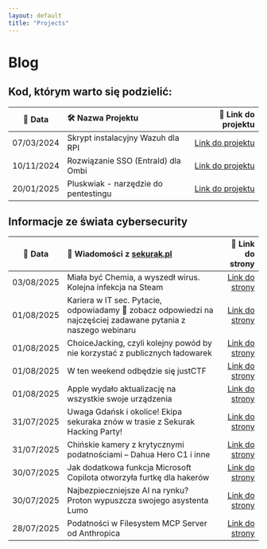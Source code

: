 ```yaml
---
layout: default
title: "Projects"
---
```

# Blog

## Kod, którym warto się podzielić:

| 📅 Data | 🛠️ Nazwa Projektu| 🔗 Link do projektu |
|:---------:|:------------------|-----------------:|
| 07/03/2024 | Skrypt instalacyjny Wazuh dla RPI | [Link do projektu](https://github.com/dadmins1984/Wazuh_for_RPI) |
| 10/11/2024 | Rozwiązanie SSO (EntraId) dla Ombi | [Link do projektu](https://github.com/dadmins1984/Ombi-Azure_SSO_Proxy) |
| 20/01/2025 | Pluskwiak - narzędzie do pentestingu | [Link do projektu](https://github.com/dadmins1984/Pluskwiak-pentesting-tool) |

## Informacje ze świata cybersecurity

| 📅 Data | 📌 Wiadomości z [sekurak.pl](https://sekurak.pl/) | 🔗 Link do strony |
|:---------:|:------------------|-------------------:|
| 03/08/2025 | Miała być Chemia, a wyszedł wirus. Kolejna infekcja na Steam | [Link do strony](https://sekurak.pl/miala-byc-chemia-a-wyszedl-wirus-kolejna-infekcja-na-steam/) |
| 01/08/2025 | Kariera w IT sec. Pytacie, odpowiadamy 🙂 zobacz odpowiedzi na najczęściej zadawane pytania z naszego webinaru | [Link do strony](https://sekurak.pl/kariera-w-it-sec-pytacie-odpowiadamy/) |
| 01/08/2025 | ChoiceJacking, czyli kolejny powód by nie korzystać z publicznych ładowarek | [Link do strony](https://sekurak.pl/choicejacking-czyli-kolejny-powod-by-nie-korzystac-z-publicznych-ladowarek/) |
| 01/08/2025 | W ten weekend odbędzie się justCTF | [Link do strony](https://sekurak.pl/w-ten-weekend-odbedzie-sie-justctf/) |
| 01/08/2025 | Apple wydało aktualizację na wszystkie swoje urządzenia | [Link do strony](https://sekurak.pl/apple-wydalo-aktualizacje-na-wszystkie-swoje-urzadzenia/) |
| 31/07/2025 | Uwaga Gdańsk i okolice! Ekipa sekuraka znów w trasie z Sekurak Hacking Party! | [Link do strony](https://sekurak.pl/uwaga-gdansk-i-okolice-ekipa-sekuraka-znow-w-trasie-z-sekurak-hacking-party/) |
| 31/07/2025 | Chińskie kamery z krytycznymi podatnościami – Dahua Hero C1 i inne | [Link do strony](https://sekurak.pl/chinskie-kamery-z-krytycznymi-podatnosciami-dahua-hero-c1-i-inne/) |
| 30/07/2025 | Jak dodatkowa funkcja Microsoft Copilota otworzyła furtkę dla hakerów | [Link do strony](https://sekurak.pl/jak-dodatkowa-funkcja-microsoft-copilota-otworzyla-furtke-dla-hakerow/) |
| 30/07/2025 | Najbezpieczniejsze AI na rynku? Proton wypuszcza swojego asystenta Lumo | [Link do strony](https://sekurak.pl/najbezpieczniejsze-ai-na-rynku-proton-wypuszcza-swojego-asystenta-lumo/) |
| 28/07/2025 | Podatności w Filesystem MCP Server od Anthropica | [Link do strony](https://sekurak.pl/podatnosci-w-filesystem-mcp-server-od-anthropica/) |
